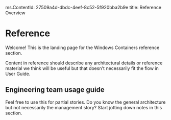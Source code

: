 ﻿ms.ContentId: 27509a4d-dbdc-4eef-8c52-5f920bba2b9e title: Reference Overview

# Reference #

Welcome!  This is the landing page for the Windows Containers reference section.

Content in reference should describe any architectural details or reference material we think will be useful but that doesn't necessarily fit the flow in User Guide.

## Engineering team usage guide ##

Feel free to use this for partial stories.  Do you know the general architecture but not necessarily the management story?  Start jotting down notes in this section.
